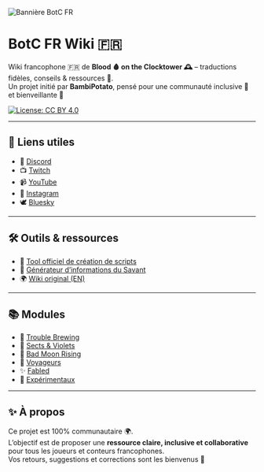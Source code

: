 ![Bannière BotC FR](banner.png)


# BotC FR Wiki 🇫🇷

Wiki francophone 🇫🇷 de **Blood 🩸 on the Clocktower 🕰️** – traductions fidèles, conseils & ressources 🎲.  
Un projet initié par **BambiPotato**, pensé pour une communauté inclusive 🤝 et bienveillante 💜  

[![License: CC BY 4.0](https://img.shields.io/badge/License-CC%20BY%204.0-lightgrey.svg)](https://creativecommons.org/licenses/by/4.0/)

---

## 🔗 Liens utiles
- 🎲 [Discord](https://discord.gg/tGDVmZfZpE)  
- 📺 [Twitch](https://twitch.tv/bambibluepotato)  
- 📹 [YouTube](https://youtube.com/@Bambipotato)  
- 📸 [Instagram](https://instagram.com/bambibluepotato)  
- 🕊️ [Bluesky](https://bsky.app/profile/bambibluepotato.bsky.social)  

---

## 🛠️ Outils & ressources
- 🧩 [Tool officiel de création de scripts](https://script.bloodontheclocktower.com/)  
- 📖 [Générateur d’informations du Savant](https://savant.thegrim.gg/)  
- 🌍 [Wiki original (EN)](https://wiki.bloodontheclocktower.com/Main_Page)  

---

## 📚 Modules
- 📜 [Trouble Brewing](modules/trouble_brewing.md)  
- 🧪 [Sects & Violets](modules/sects_and_violets.md)  
- 🌙 [Bad Moon Rising](modules/bad_moon_rising.md)  
- 🚶 [Voyageurs](modules/voyageurs.md)  
- ✨ [Fabled](modules/fabled.md)  
- 🧩 [Expérimentaux](modules/experimentaux.md)  

---

## ✨ À propos
Ce projet est 100% communautaire 🌍.  
L’objectif est de proposer une **ressource claire, inclusive et collaborative** pour tous les joueurs et conteurs francophones.  
Vos retours, suggestions et corrections sont les bienvenus 🙌

